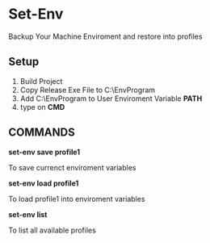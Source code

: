 # Set-Env
Backup Your Machine Enviroment and restore into profiles

## Setup

1. Build Project
2. Copy Release Exe File to C:\EnvProgram
3. Add C:\EnvProgram to User Enviroment Variable **PATH**
4. type on **CMD** 

## COMMANDS
**set-env save profile1**

To save currenct enviroment variables

**set-env load profile1**

To load profile1 into enviroment variables

**set-env list**

To list all available profiles
